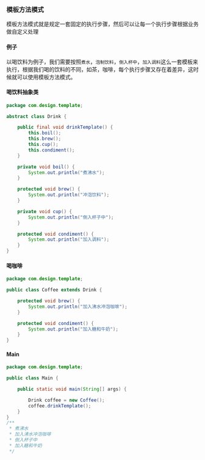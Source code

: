 ### 模板方法模式

模板方法模式就是规定一套固定的执行步骤，然后可以让每一个执行步骤根据业务做自定义处理

#### 例子

以喝饮料为例子，我们需要按照`煮水`，`泡制饮料`，`倒入杯中`，`加入调料`这么一套模板来执行，根据我们喝的饮料的不同，如茶，咖啡，每个执行步骤又存在着差异，这时候就可以使用模板方法模式。

#### 喝饮料抽象类

```java
package com.design.template;

abstract class Drink {

    public final void drinkTemplate() {
        this.boil();
        this.brew();
        this.cup();
        this.condiment();
    }

    private void boil() {
        System.out.println("煮沸水");
    }

    protected void brew() {
        System.out.println("冲泡饮料");
    }

    private void cup() {
        System.out.println("倒入杯子中");
    }

    protected void condiment() {
        System.out.println("加入调料");
    }
}
```

#### 喝咖啡

```java
package com.design.template;

public class Coffee extends Drink {

    protected void brew() {
        System.out.println("加入沸水冲泡咖啡");
    }

    protected void condiment() {
        System.out.println("加入糖和牛奶");
    }
}
```

#### Main

```java
package com.design.template;

public class Main {

    public static void main(String[] args) {

        Drink coffee = new Coffee();
        coffee.drinkTemplate();
    }
}
/**
 * 煮沸水
 * 加入沸水冲泡咖啡
 * 倒入杯子中
 * 加入糖和牛奶
 */
```





